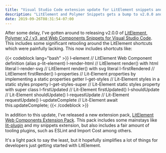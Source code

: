 ```yaml
---
title: "Visual Studio Code extension update for LitElement snippets and new Pack available"
description: "LitElement and Polymer Snippets gets a bump to v2.0.0 and the initial release of a LitElement Extension pack lands in the marketplace."
date: 2019-09-26T08:31:54-07:00
---
```


After some delay, I've gotten around to releasing v2.0.0 of [LitElement, Polymer v2 / v3, and Web Components Snippets for Visual Studio Code](https://marketplace.visualstudio.com/items?itemName=justinribeiro.Polymer2Snippets). This includes some significant retooling around the LitElement shortcuts which were painfully lacking. This now includes shortcuts like:

{{< codeblock lang="bash" >}}
l-element                 // LitElement Web Component definition (alias p-lit-element)
l-render-html             // LitElement render() with html literal
l-render-svg              // LitElement render() with svg literal
l-firstRendered           // LitElement firstRender()
l-properties              // Lit-Element properties by implementing a static properties getter
l-get-styles              // Lit-Element styles in a static styles property
l-get-styles-super        // Lit-Element static styles property with super class
l-firstUpdated            // Lit-Element firstUpdated()
l-shouldUpdate            // Lit-Element shouldUpdate()
l-requestUpdate           // Lit-Element requestUpdate()
l-updateComplete          // Lit-Element await this.updateComplete;
{{< /codeblock >}}

In addition to this update, I've released a new extension pack, [LitElement Web Components Extension Pack](https://marketplace.visualstudio.com/items?itemName=justinribeiro.litelement-web-components-extension-pack). This pack includes some mainstays like [lit-plugin](https://marketplace.visualstudio.com/items?itemName=runem.lit-plugin) and my snippets extension, but also includes a fair amount of tooling plugins, such as ESLint and Import Cost among others.

It's a light pack to say the least, but it hopefully simplifies a lot of things for developers just getting started with LitElement.
